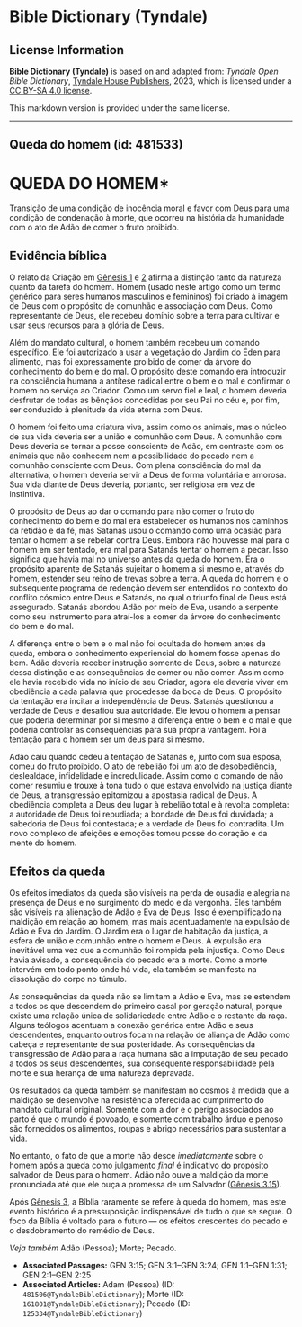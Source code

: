 # Bible Dictionary (Tyndale)

## License Information

**Bible Dictionary (Tyndale)** is based on and adapted from: _Tyndale Open Bible Dictionary_, [Tyndale House Publishers](https://tyndaleopenresources.com/), 2023, which is licensed under a [CC BY-SA 4.0 license](https://creativecommons.org/licenses/by-sa/4.0/legalcode.en).

This markdown version is provided under the same license.



--------------------------------

## Queda do homem (id: 481533)

QUEDA DO HOMEM\*
================

Transição de uma condição de inocência moral e favor com Deus para uma condição de condenação à morte, que ocorreu na história da humanidade com o ato de Adão de comer o fruto proibido.

Evidência bíblica
-----------------

O relato da Criação em [Gênesis 1](https://ref.ly/Gen1:1-Gen1:31) e [2](https://ref.ly/Gen2:1-Gen2:25) afirma a distinção tanto da natureza quanto da tarefa do homem. Homem (usado neste artigo como um termo genérico para seres humanos masculinos e femininos) foi criado à imagem de Deus com o propósito de comunhão e associação com Deus. Como representante de Deus, ele recebeu domínio sobre a terra para cultivar e usar seus recursos para a glória de Deus.

Além do mandato cultural, o homem também recebeu um comando específico. Ele foi autorizado a usar a vegetação do Jardim do Éden para alimento, mas foi expressamente proibido de comer da árvore do conhecimento do bem e do mal. O propósito deste comando era introduzir na consciência humana a antítese radical entre o bem e o mal e confirmar o homem no serviço ao Criador. Como um servo fiel e leal, o homem deveria desfrutar de todas as bênçãos concedidas por seu Pai no céu e, por fim, ser conduzido à plenitude da vida eterna com Deus.

O homem foi feito uma criatura viva, assim como os animais, mas o núcleo de sua vida deveria ser a união e comunhão com Deus. A comunhão com Deus deveria se tornar a posse consciente de Adão, em contraste com os animais que não conhecem nem a possibilidade do pecado nem a comunhão consciente com Deus. Com plena consciência do mal da alternativa, o homem deveria servir a Deus de forma voluntária e amorosa. Sua vida diante de Deus deveria, portanto, ser religiosa em vez de instintiva.

O propósito de Deus ao dar o comando para não comer o fruto do conhecimento do bem e do mal era estabelecer os humanos nos caminhos da retidão e da fé, mas Satanás usou o comando como uma ocasião para tentar o homem a se rebelar contra Deus. Embora não houvesse mal para o homem em ser tentado, era mal para Satanás tentar o homem a pecar. Isso significa que havia mal no universo antes da queda do homem. Era o propósito aparente de Satanás sujeitar o homem a si mesmo e, através do homem, estender seu reino de trevas sobre a terra. A queda do homem e o subsequente programa de redenção devem ser entendidos no contexto do conflito cósmico entre Deus e Satanás, no qual o triunfo final de Deus está assegurado. Satanás abordou Adão por meio de Eva, usando a serpente como seu instrumento para atraí\-los a comer da árvore do conhecimento do bem e do mal.

A diferença entre o bem e o mal não foi ocultada do homem antes da queda, embora o conhecimento experiencial do homem fosse apenas do bem. Adão deveria receber instrução somente de Deus, sobre a natureza dessa distinção e as consequências de comer ou não comer. Assim como ele havia recebido vida no início de seu Criador, agora ele deveria viver em obediência a cada palavra que procedesse da boca de Deus. O propósito da tentação era incitar a independência de Deus. Satanás questionou a verdade de Deus e desafiou sua autoridade. Ele levou o homem a pensar que poderia determinar por si mesmo a diferença entre o bem e o mal e que poderia controlar as consequências para sua própria vantagem. Foi a tentação para o homem ser um deus para si mesmo.

Adão caiu quando cedeu à tentação de Satanás e, junto com sua esposa, comeu do fruto proibido. O ato de rebelião foi um ato de desobediência, deslealdade, infidelidade e incredulidade. Assim como o comando de não comer resumiu e trouxe à tona tudo o que estava envolvido na justiça diante de Deus, a transgressão epitomizou a apostasia radical de Deus. A obediência completa a Deus deu lugar à rebelião total e à revolta completa: a autoridade de Deus foi repudiada; a bondade de Deus foi duvidada; a sabedoria de Deus foi contestada; e a verdade de Deus foi contradita. Um novo complexo de afeições e emoções tomou posse do coração e da mente do homem.

Efeitos da queda
----------------

Os efeitos imediatos da queda são visíveis na perda de ousadia e alegria na presença de Deus e no surgimento do medo e da vergonha. Eles também são visíveis na alienação de Adão e Eva de Deus. Isso é exemplificado na maldição em relação ao homem, mas mais acentuadamente na expulsão de Adão e Eva do Jardim. O Jardim era o lugar de habitação da justiça, a esfera de união e comunhão entre o homem e Deus. A expulsão era inevitável uma vez que a comunhão foi rompida pela injustiça. Como Deus havia avisado, a consequência do pecado era a morte. Como a morte intervém em todo ponto onde há vida, ela também se manifesta na dissolução do corpo no túmulo.

As consequências da queda não se limitam a Adão e Eva, mas se estendem a todos os que descendem do primeiro casal por geração natural, porque existe uma relação única de solidariedade entre Adão e o restante da raça. Alguns teólogos acentuam a conexão genérica entre Adão e seus descendentes, enquanto outros focam na relação de aliança de Adão como cabeça e representante de sua posteridade. As consequências da transgressão de Adão para a raça humana são a imputação de seu pecado a todos os seus descendentes, sua consequente responsabilidade pela morte e sua herança de uma natureza depravada.

Os resultados da queda também se manifestam no cosmos à medida que a maldição se desenvolve na resistência oferecida ao cumprimento do mandato cultural original. Somente com a dor e o perigo associados ao parto é que o mundo é povoado, e somente com trabalho árduo e penoso são fornecidos os alimentos, roupas e abrigo necessários para sustentar a vida.

No entanto, o fato de que a morte não desce *imediatamente* sobre o homem após a queda como julgamento *final* é indicativo do propósito salvador de Deus para o homem. Adão não ouve a maldição da morte pronunciada até que ele ouça a promessa de um Salvador ([Gênesis 3\.15](https://ref.ly/Gen3:15)).

Após [Gênesis 3](https://ref.ly/Gen3:1-Gen3:24), a Bíblia raramente se refere à queda do homem, mas este evento histórico é a pressuposição indispensável de tudo o que se segue. O foco da Bíblia é voltado para o futuro — os efeitos crescentes do pecado e o desdobramento do remédio de Deus.

*Veja também* Adão (Pessoa); Morte; Pecado.

* **Associated Passages:** GEN 3:15; GEN 3:1–GEN 3:24; GEN 1:1–GEN 1:31; GEN 2:1–GEN 2:25
* **Associated Articles:** Adam (Pessoa) (ID: `481506@TyndaleBibleDictionary`); Morte (ID: `161801@TyndaleBibleDictionary`); Pecado (ID: `125334@TyndaleBibleDictionary`)

